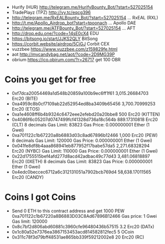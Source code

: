 
* Hurify  (HUR) http://telegram.me/HurifyBounty_Bot/?start=527025154
* TradePlayz  (TPZ) http://vy.tc/eqcg396
* http://telegram.me/RxEALBounty_Bot/?start=527025154 … RxEAL  (RXL) 
* http://t.me/Apollo_Airdrop_bot?start=tpoonach … Apollo DAE
* http://telegram.me/ATFBounty_Bot/?start=527025154 …  AFT
* http://drop.edu.one/?code=14sE0cX4  EDU
* https://bitsong.io/start/JJKS2QLY  BitSong
* https://corbit.website/airdrop/5CjGJ  Corbit CEX
* vuzzbee https://www.vuzzbee.com/z159829fe.html
* aot http://mycandybag.net/aot/?code=2D9MG39P
* obrium https://ico.obirum.com/?r=26717 get 100 OBR

# Coins you get for free 

* 0xf7dca20054469a1d548b20859a100b9ec6ff1f61	    3,015.26684703	Erc20 (BITE)
* 0xa4959c8b0cf7109ab22d52954ed8ba3409b65456	    3,700.70999253	Erc20 (ETOS)
* 0xa1e4608ff6b4b9324c6472eee2efebd20a20bbe8	    500	Erc20 (KITTEN)
* 0x4086f6c05207d0747499fcf41328d736a18c564b	    889.17310818	Erc20 (CLT) 8 decimals  Gas Limit: 83823  Gas Price: 0.000000001 Ether (1 Gwei)
* 0xa701122c1b67220a8b6883d03c8ad67896b12466	    1,000	Erc20 (PEW) 8 decimals Gas Limit: 120000 Gas Price: 0.000000001 Ether (1 Gwei)
* 0x041fe8df8b4aaa868941eb877952f17babe57da5	    2,271.68328294	Erc20 (NYBC) Gas Limit: 110000  Gas Price: 0.000000001 Ether (1 Gwei)
* 0x22d1755515bef4afd277d8acd42adbac49c77d43	    3,481.06818897	Erc20 (0XETH) 8 decimals Gas Limit: 83823 Gas Price: 0.000000001 Ether (1 Gwei)
* 0x4edc0beccec6712a6c312131051a7902bcb769d4	    58,638.17011565	Erc20 (CANDY)

# Coins I got Coins
* Send 0 ETH to this contract address and get 1000 PEW 0xa701122c1b67220a8B6883D03C8Ad67896B12466 Gas price: 1 Gwei Gas limit: 120000
*	0x8c7bf2d806abd60881c3960cfe96480436b57515	  3.2	Erc20 (DATx)
*	0x1c80a52e7376ea3867153453acd814582812fec5	  5	 OCoin
* 0x311c78f3d79bff48531ae865bb339f59212002e8	  20	Erc20 (RC)
